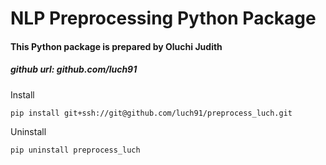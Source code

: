 # NLP Preprocessing Python Package

#### This Python package is prepared by Oluchi Judith

##### github url: github.com/luch91

Install

`pip install git+ssh://git@github.com/luch91/preprocess_luch.git`

Uninstall

`pip uninstall preprocess_luch`